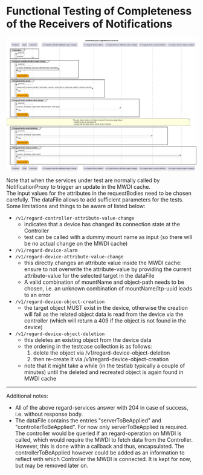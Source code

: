 # Functional Testing of Completeness of the Receivers of Notifications

![Overview](./mwdi+diagram.completeness.receiver.png)  

Note that when the services under test are normally called by NotificationProxy to trigger an update in the MWDI cache.  
The input values for the attributes in the requestBodies need to be chosen carefully. The dataFile allows to add sufficient parameters for the tests. 
Some limitations and things to be aware of listed below:
- `/v1/regard-controller-attribute-value-change`
  - indicates that a device has changed its connection state at the Controller
  - test can be called with a dummy mount name as input (so there will be no actual change on the MWDI cache)
- `/v1/regard-device-alarm`
- `/v1/regard-device-attribute-value-change`
  - this directly changes an attribute value inside the MWDI cache: ensure to not overwrite the attribute-value by providing the current attribute-value for the selected target in the dataFile
  - A valid combination of mountName and object-path needs to be chosen, i.e. an unknown combination of mountName/ltp-uuid leads to an error
- `/v1/regard-device-object-creation`
  - the target object MUST exist in the device, otherwise the creation will fail as the related object data is read from the device via the controller (which will return a 409 if the object is not found in the device)
- `/v1/regard-device-object-deletion`
  - this deletes an existing object from the device data
  - the ordering in the testcase collection is as follows:
    1. delete the object via /v1/regard-device-object-deletion
    2. then re-create it via /v1/regard-device-object-creation
  - note that it might take a while (in the testlab typically a couple of minutes) until the deleted and recreated object is again found in  MWDI cache
---

Additional notes:
- All of the above regard-services answer with 204 in case of success, i.e. without response body.
- The dataFile contains the entries "serverToBeApplied" and "controllerToBeApplied". For now only serverToBeApplied is required. The controller would be queried if an regard-operation on MWDI is called, which would require the MWDI to fetch data from the Controller. However, this is done within a callback and thus, encapsulated. The controllerToBeApplied however could be added as an information to reflect with which Controller the MWDI is connected. It is kept for now, but may be removed later on. 
